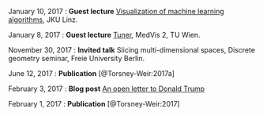 
January 10, 2017
: **Guest lecture** [Visualization of machine learning algorithms](/talks/2018-01-10_machine_learning_vis.html), JKU Linz.

January 8, 2017
: **Guest lecture** [Tuner](/talks/2018-01-08_medvis_tuner.html), MedVis 2, TU Wien.

November 30, 2017
: **Invited talk** Slicing multi-dimensional spaces, 
  Discrete geometry seminar, Freie University Berlin.

June 12, 2017
: **Publication** [@Torsney-Weir:2017a]

February 3, 2017
: **Blog post** [An open letter to Donald Trump](http://localhost:8080/posts/2017-02-03-open-letter-to-donald-trump.html)

February 1, 2017
: **Publication** [@Torsney-Weir:2017]

